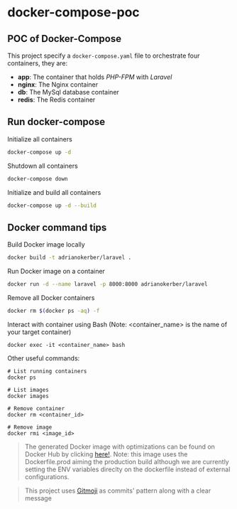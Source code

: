 # docker-compose-poc

## POC of Docker-Compose

This project specify a `docker-compose.yaml` file to orchestrate four containers, they are:

- **app**: The container that holds *PHP-FPM* with *Laravel*
- **nginx**: The Nginx container
- **db**: The MySql database container
- **redis**: The Redis container

## Run docker-compose

Initialize all containers
```bash
docker-compose up -d
```
Shutdown all containers
```bash
docker-compose down
```
Initialize and build all containers
```bash
docker-compose up -d --build
```

## Docker command tips

Build Docker image locally
```bash
docker build -t adrianokerber/laravel .
```

Run Docker image on a container
```bash
docker run -d --name laravel -p 8000:8000 adrianokerber/laravel
```

Remove all Docker containers
```bash
docker rm $(docker ps -aq) -f
```

Interact with container using Bash (Note: <container_name> is the name of your target container)
```
docker exec -it <container_name> bash
```
Other useful commands:
```
# List running containers
docker ps

# List images
docker images

# Remove container
docker rm <container_id>

# Remove image
docker rmi <image_id>
```

> The generated Docker image with optimizations can be found on Docker Hub by clicking [here!](https://hub.docker.com/repository/docker/adrianokerber/laravel-optimized). Note: this image uses the Dockerfile.prod aiming the production build although we are currently setting the ENV variables direclty on the dockerfile instead of external configurations.

> This project uses [Gitmoji](https://gitmoji.dev/) as commits' pattern along with a clear message